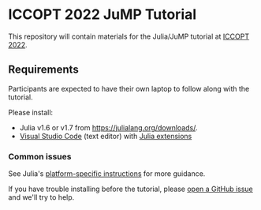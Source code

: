 # ICCOPT 2022 JuMP Tutorial

This repository will contain materials for the Julia/JuMP tutorial at
[ICCOPT 2022](https://iccopt2022.lehigh.edu/summer-school/summer-school-program/).

## Requirements

Participants are expected to have their own laptop to follow along with the tutorial.

Please install:
- Julia v1.6 or v1.7 from https://julialang.org/downloads/.
- [Visual Studio Code](https://code.visualstudio.com/) (text editor) with [Julia extensions](https://code.visualstudio.com/docs/languages/julia)

### Common issues

See Julia's
[platform-specific instructions](https://julialang.org/downloads/platform/#platform_specific_instructions_for_official_binaries)
for more guidance.

If you have trouble installing before the tutorial, please
[open a GitHub issue](https://github.com/blegat/TraDE-OPT_2022/issues/new) and we'll try to help.

